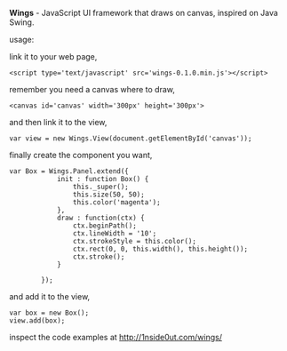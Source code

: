 **Wings** - JavaScript UI framework that draws on canvas, inspired on Java Swing.

usage:

link it to your web page,

```
<script type='text/javascript' src='wings-0.1.0.min.js'></script>
```

remember you need a canvas where to draw,

```
<canvas id='canvas' width='300px' height='300px'>
```

and then link it to the view,

```
var view = new Wings.View(document.getElementById('canvas'));
```

finally create the component you want,

```
var Box = Wings.Panel.extend({
			init : function Box() {
				this._super();
				this.size(50, 50);
				this.color('magenta');
			},
			draw : function(ctx) {
				ctx.beginPath();
				ctx.lineWidth = '10';
				ctx.strokeStyle = this.color();
				ctx.rect(0, 0, this.width(), this.height());
				ctx.stroke();
			}

		});
```

and add it to the view,

```
var box = new Box();
view.add(box);
```

inspect the code examples at http://1nside0ut.com/wings/
